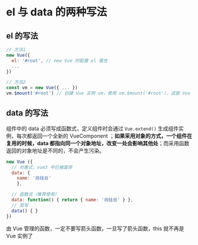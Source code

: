 # el 与 data 的两种写法

## el 的写法

```javascript
// 方法1
new Vue({
  el: '#root', // new Vue 时配置 el 属性
  ...
})

// 方法2
const vm = new Vue({ ... })
vm.$mount('#root') // 创建 Vue 实例 vm，使用 vm.$mount('#root')，这是 Vue 原型身上的方法
```

## data 的写法

组件中的 data 必须写成函数式，定义组件时会通过 `Vue.extend()` 生成组件实例，每次都返回一个全新的 VueComponent ；**如果采用对象的方式，一个组件在复用的时候，data 都指向同一个对象地址，改变一处会影响其他处**；而采用函数返回的对象地址是不同的，不会产生污染。

```javascript
new Vue ({
  // 对象式，vue3 中已被废弃
  data: {
  	name: '尚硅谷'
	},

  // 函数式（推荐使用）
  data: function() { return { name: '尚硅谷' } },
  // 简写
  data() { }
})

```

由 Vue 管理的函数，一定不要写箭头函数，一旦写了箭头函数，this 就不再是 Vue 实例了

